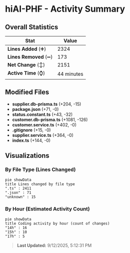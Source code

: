 # hiAI-PHF - Activity Summary 

## Overall Statistics

| Stat                   | Value                                                             |
| ---------------------- | ----------------------------------------------------------------- |
| **Lines Added** (➕)   | 2324                                          |
| **Lines Removed** (➖) | 173                                        |
| **Net Change** (↕)    | 2151                |
| **Active Time** (⌚)   | 44 minutes |


## Modified Files
- **supplier.db-prisma.ts** (+204, -15)
- **package.json** (+71, -0)
- **status.constant.ts** (+43, -32)
- **customer.db-prisma.ts** (+1081, -126)
- **customer.service.ts** (+402, -0)
- **.gitignore** (+15, -0)
- **supplier.service.ts** (+364, -0)
- **index.ts** (+144, -0)

## Visualizations

### By File Type (Lines Changed)

```mermaid
pie showData
title Lines changed by file type
".ts" : 2411
".json" : 71
"unknown" : 15
```

### By Hour (Estimated Activity Count)

```mermaid
pie showData
title Coding activity by hour (count of changes)
"14h" : 16
"15h" : 10
"17h" : 5
```


> **Last Updated:** 9/12/2025, 5:12:31 PM